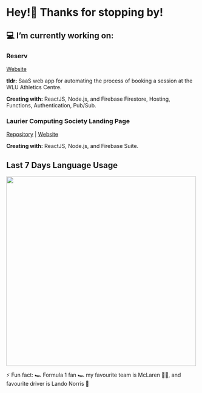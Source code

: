 # Hey!👋 Thanks for stopping by!


## 💻 I’m currently working on:
### Reserv 
[Website](https://www.reserv.ca)

**tldr:** SaaS web app for automating the process of booking a session at the WLU Athletics Centre. 

**Creating with:** ReactJS, Node.js, and Firebase Firestore, Hosting, Functions, Authentication, Pub/Sub.

### Laurier Computing Society Landing Page

[Repository](https://github.com/LaurierCS/Website) | [Website](https://lcs-frontpage.web.app/)

**Creating with:** ReactJS, Node.js, and Firebase Suite.

## Last 7 Days Language Usage
<img src="https://wakatime.com/share/@7df06c4d-3ae6-4fd1-b913-a1e9df7a48f1/3ef21556-d799-4147-86d1-d4c7d7749991.svg" width="500">


⚡ Fun fact: 🏎️ Formula 1 fan 🏎️ my favourite team is McLaren 🧡💙, and favourite driver is Lando Norris 🏁
